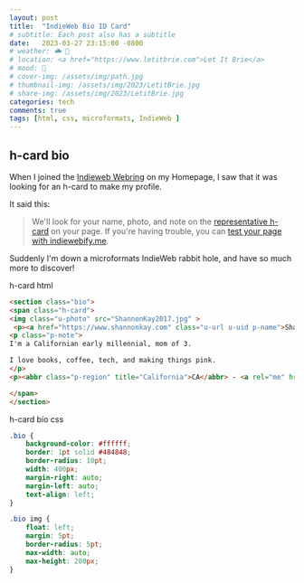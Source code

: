 ```yaml
---
layout: post
title:  "IndieWeb Bio ID Card"
# subtitle: Each post also has a subtitle
date:   2023-03-27 23:15:00 -0800
# weather: 🌥️ 🔆 
# location: <a href="https://www.letitbrie.com">Let It Brie</a>
# mood: 🥰
# cover-img: /assets/img/path.jpg
# thumbnail-img: /assets/img/2023/LetitBrie.jpg
# share-img: /assets/img/2023/LetitBrie.jpg
categories: tech
comments: true
tags: [html, css, microformats, IndieWeb ]
---
```


## h-card bio
When I joined the [Indieweb Webring](https://🕸💍.ws/) on my Homepage, I saw that it was looking for an h-card to make my profile. 

It said this:
> We'll look for your name, photo, and note on the [representative h-card](http://microformats.org/wiki/representative-h-card-authoring) on your page. If you're having trouble, you can [test your page with indiewebify.me](https://indiewebify.me/validate-h-card/?url=https://www.shannonkay.com/).


Suddenly I'm down a microformats IndieWeb rabbit hole, and have so much more to discover!

h-card html
```html
<section class="bio">
<span class="h-card">
<img class="u-photo" src="ShannonKay2017.jpg" >
 <p><a href="https://www.shannonkay.com" class="u-url u-uid p-name">Shannon Kay</a></p>
<p class="p-note">
I'm a Californian early millennial, mom of 3.

I love books, coffee, tech, and making things pink. 
</p>
<p><abbr class="p-region" title="California">CA</abbr> - <a rel="me" href="https://bookstodon.com/@shannonkay" class="u-url">Mastodon</i></a></p>

</span>
</section>
```

h-card bio css
```css
.bio {
    background-color: #ffffff;
    border: 1pt solid #484848;
    border-radius: 10pt;
    width: 400px;
    margin-right: auto;
    margin-left: auto;
    text-align: left;
}

.bio img {
    float: left;
    margin: 5pt;
    border-radius: 5pt;
    max-width: auto; 
    max-height: 200px;
}
```

